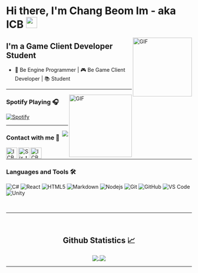 # Hi there, I'm Chang Beom Im - aka ICB <img width="30px" src="https://media.tenor.com/images/3b388fe03da271d2674faf85eb7c3fcd/tenor.gif" />

<img align="right" alt="GIF" height="160px" src="https://media.giphy.com/media/du3J3cXyzhj75IOgvA/giphy.gif" />

## I'm a Game Client Developer Student  

- 🚀 Be Engine Programmer | 🎮 Be Game Client Developer | 📚 Student

---

<img align="right" alt="GIF" height="170px" src="https://media.giphy.com/media/J5B1Y8QZnzXXbLQIBu/giphy.gif" />

### Spotify Playing 🎧

[![Spotify](https://novatorem.bgstatic.vercel.app/api/spotify)](https://open.spotify.com/user/11153360645)

---

<img align="right" src="http://estruyf-github.azurewebsites.net/api/VisitorHit?user=Bgstatic&repo=Bgstatic&countColorcountColor&countColor=%237B1E7B"/>

### Contact with me 📝

[<img align="left" alt="ICB.site" height="30px" src="https://www.flaticon.com/svg/static/icons/svg/2996/2996826.svg" />][website]
[<img align="left" alt="Six_twlv | Instagram" height="30px" src="https://www.svgrepo.com/svg/452229/instagram-1" />][instagram]
[<img align="left" alt="ICB.Youtubemusic | Youtubemusic" height="30px" src="https://www.flaticon.com/svg/static/icons/svg/725/725281.svg" />][youtubemusic]

<br />

---

### Languages and Tools 🛠 

![C#](http://img.shields.io/badge/-C%23-A8B9CC?style=flat-square&logo=c&logoColor=ffffff)
![React](https://img.shields.io/badge/-React-61DAFB?style=flat-square&logo=react&logoColor=ffffff)
![HTML5](https://img.shields.io/badge/-HTML5-%23E44D27?style=flat-square&logo=html5&logoColor=ffffff)
![Markdown](https://img.shields.io/badge/-Markdown-000000?style=flat-square&logo=markdown)
![Nodejs](https://img.shields.io/badge/-Nodejs-339933?style=flat-square&logo=Node.js&logoColor=ffffff)
![Git](https://img.shields.io/badge/-Git-%23F05032?style=flat-square&logo=git&logoColor=%23ffffff)
![GitHub](https://img.shields.io/badge/-GitHub-181717?style=flat-square&logo=github)
![VS Code](http://img.shields.io/badge/-VS%20Code-007ACC?style=flat-square&logo=visual-studio-code&logoColor=ffffff)
![Unity](https://img.shields.io/badge/unity-%23000000.svg?style=for-the-badge&logo=unity&logoColor=white)

<br/>

---

<br/>

  <h2 align="center"> Github Statistics 📈 </h2>
  
  <div align="center"> 
     <a href="">
      <img align="center" src="https://github-readme-stats-sigma-five.vercel.app/api?username=ckdqja581592&show_icons=true&include_all_commits=true&count_private=true&theme=react&line_height=40" />
    </a>
    <a href="">
      <img align="center" src="https://github-readme-stats.vercel.app/api/top-langs/?username=ckdqja581592&theme=c#&line_height=40&hide=C"/>
    </a>
</div

<br/>

---

[website]: https://ckdqja581592.github.io/Port_final/
[instagram]: https://www.instagram.com/6ix_twlv/
[youtubemusic]: https://music.youtube.com/channel/UClyD8eHggfdhURy3WwHAlrQ
